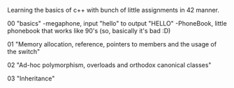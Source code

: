 Learning the basics of c++ with bunch of little assignments in 42 manner.

00
  "basics"
 -megaphone, input "hello" to output "HELLO"
 -PhoneBook, little phonebook that works like 90's (so, basically it's bad :D)

01
  "Memory allocation, reference, pointers to members and the usage of the switch"

02
  "Ad-hoc polymorphism, overloads and orthodox canonical classes"

03
  "Inheritance"

